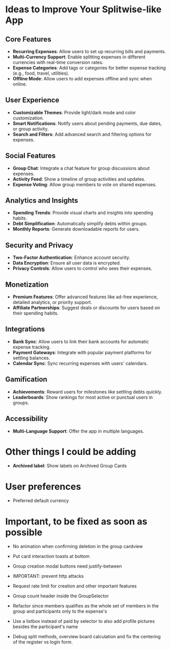# Ideas to Improve Your Splitwise-like App

## Core Features
- **Recurring Expenses**: Allow users to set up recurring bills and payments.
- **Multi-Currency Support**: Enable splitting expenses in different currencies with real-time conversion rates.
- **Expense Categories**: Add tags or categories for better expense tracking (e.g., food, travel, utilities).
- **Offline Mode**: Allow users to add expenses offline and sync when online.

## User Experience
- **Customizable Themes**: Provide light/dark mode and color customization.
- **Smart Notifications**: Notify users about pending payments, due dates, or group activity.
- **Search and Filters**: Add advanced search and filtering options for expenses.

## Social Features
- **Group Chat**: Integrate a chat feature for group discussions about expenses.
- **Activity Feed**: Show a timeline of group activities and updates.
- **Expense Voting**: Allow group members to vote on shared expenses.

## Analytics and Insights
- **Spending Trends**: Provide visual charts and insights into spending habits.
- **Debt Simplification**: Automatically simplify debts within groups.
- **Monthly Reports**: Generate downloadable reports for users.

## Security and Privacy
- **Two-Factor Authentication**: Enhance account security.
- **Data Encryption**: Ensure all user data is encrypted.
- **Privacy Controls**: Allow users to control who sees their expenses.

## Monetization
- **Premium Features**: Offer advanced features like ad-free experience, detailed analytics, or priority support.
- **Affiliate Partnerships**: Suggest deals or discounts for users based on their spending habits.

## Integrations
- **Bank Sync**: Allow users to link their bank accounts for automatic expense tracking.
- **Payment Gateways**: Integrate with popular payment platforms for settling balances.
- **Calendar Sync**: Sync recurring expenses with users' calendars.

## Gamification
- **Achievements**: Reward users for milestones like settling debts quickly.
- **Leaderboards**: Show rankings for most active or punctual users in groups.

## Accessibility
- **Multi-Language Support**: Offer the app in multiple languages.

# Other things I could be adding
- **Archived label**: Show labels on Archived Group Cards

# User preferences
- Preferred default currency

# Important, to be fixed as soon as possible
- No animation when confirming deletion in the group cardview
- Put card interaction toasts at bottom
- Group creation modal buttons need justify-between
- IMPORTANT: prevent http attacks 
- Request rate limit for creation and other important features
- Group count header inside the GroupSelector


- Refactor since members qualifies as the whole set of members in the group and participants only to the expense's  
- Use a listbox instead of paid by selector to also add profile pictures besides the participant's name
- Debug split methods, overview board calculation and fix the centering of the register vs login form.